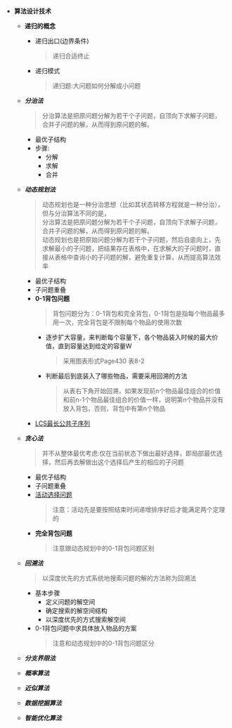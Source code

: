   + **算法设计技术**
    + **递归的概念**
      + 递归出口(边界条件)
        > 递归合适终止
      + 递归模式
        > 递归题:大问题如何分解成小问题
    + ***分治法***
      > 分治算法是把原问题分解为若干个子问题，自顶向下求解子问题，合并子问题的解，从而得到原问题的解。
      + 最优子结构
      + 步骤:
        + 分解
        + 求解
        + 合并
    + ***动态规划法***
      > 动态规划也是一种分治思想（比如其状态转移方程就是一种分治），但与分治算法不同的是，<br>
        分治算法是把原问题分解为若干个子问题，自顶向下求解子问题，合并子问题的解，从而得到原问题的解。<br>
        动态规划也是把原始问题分解为若干个子问题，然后自底向上，先求解最小的子问题，把结果存在表格中，在求解大的子问题时，直接从表格中查询小的子问题的解，避免重复计算，从而提高算法效率
      + 最优子结构
      + 子问题重叠
      + **0-1背包问题**
        > 背包问题分为：0-1背包和完全背包，0-1背包是指每个物品最多用一次，完全背包是不限制每个物品的使用次数
        + 逐步扩大容量，来判断每个容量下，各个物品装入时候的最大价值，直到容量达到给定的容量W
          > 采用图表形式Page430 表8-2
        + 判断最后到底装入了哪些物品，需要采用回溯的方法
          > 从表右下角开始回溯，如果发现前n个物品最佳组合的价值和前n-1个物品最佳组合的价值一样，说明第n个物品并没有放入背包，否则，背包中有第n个物品
      + [LCS最长公共子序列](https://www.bilibili.com/video/av7134874/?p=42)
    + ***贪心法***
      > 并不从整体最优考虑:仅在当前状态下做出最好选择，即局部最优选择，然后再去解做出这个选择后产生的相应的子问题
      + 最优子结构
      + 子问题重叠
      + [活动选择问题](https://www.bilibili.com/video/av7134874/?p=51)
        > 注意：活动先是要按照结束时间递增排序好后才能满足两个定理的
      + **完全背包问题**
        > 注意跟动态规划中的0-1背包问题区别
    + ***回溯法***
      > 以深度优先的方式系统地搜索问题的解的方法称为回溯法<br>
      + 基本步骤
        + 定义问题的解空间
        + 确定搜索的解空间结构
        + 以深度优先的方式搜索解空间
      + 0-1背包问题中求具体放入物品的方案
        > 注意和动态规划中的0-1背包问题区分
    + ***分支界限法***
    
    + ***概率算法***
    
    + ***近似算法***
    + ***数据挖掘算法***
    + ***智能优化算法***

